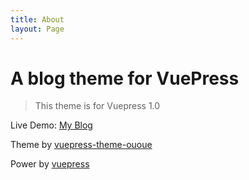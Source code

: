 ```yaml
---
title: About
layout: Page
---
```


# A blog theme for VuePress

> This theme is for Vuepress 1.0

Live Demo: [My Blog](https://example.com)

Theme by [vuepress-theme-ououe](https://github.com/tolking/vuepress-theme-ououe)

Power by [vuepress](https://github.com/vuejs/vuepress)